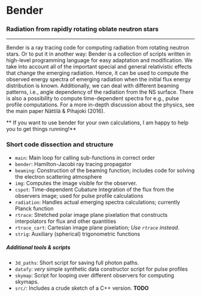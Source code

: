 # Bender
### Radiation from rapidly rotating oblate neutron stars
----------

Bender is a ray tracing code for computing radiation from rotating neutron stars. 
Or to put it in another way: Bender is a collection of scripts written in high-level programming language for easy adaptation and modification.
We take into account all of the important special and general relativistic effects that change the emerging radiation. 
Hence, it can be used to compute the observed energy spectra of emerging radiation when the initial flux energy distribution is known. 
Additionally, we can deal with different beaming patterns, i.e., angle dependency of the radiation from the NS surface. 
There is also a possibility to compute time-dependent spectra for e.g., pulse profile computations. 
For a more in-depth discussion about the physics, see the main paper Nättilä & Pihajoki (2016).

** If you want to use bender for your own calculations, I am happy to help you to get things running!**


### Short code dissection and structure

* `main`: Main loop for calling sub-functions in correct order
* `bender`: Hamilton-Jacobi ray tracing propagator
* `beaming`: Construction of the beaming function; includes code for solving the electron scattering atmosphere
* `img`: Computes the image visible for the observer.
* `cspot`: Time-dependent Cubature integration of the flux from the observers image; used for pulse profile calculations
* `radiation`: Handles actual emerging spectra calculations; currently Planck function 
* `rtrace`: Stretched polar image plane pixelation that constructs interpolators for flux and other quantities
* `rtrace_cart`: Cartesian image plane pixelation; *Use `rtrace` instead*.
* `strig`: Auxiliary (spherical) trigonometric functions


##### Additional tools & scripts
* `3d_paths`: Short script for saving full photon paths.
* `datafy`: *very* simple synthetic data constructor script for pulse profiles
* `skymap`: Script for looping over different observers for computing skymaps.
* `src/`: Includes a crude sketch of a C++ version. **TODO**

